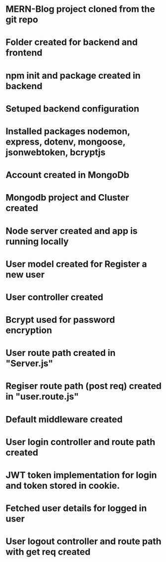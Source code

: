 <!-- MERN-Blog project -->

# MERN-Blog project cloned from the git repo
# Folder created for backend and frontend
# npm init and package created in backend
# Setuped backend configuration
# Installed packages nodemon, express, dotenv, mongoose, jsonwebtoken, bcryptjs
# Account created in MongoDb
# Mongodb project and Cluster created
# Node server created and app is running locally

# User model created for Register a new user
# User controller created
# Bcrypt used for password encryption
# User route path created in "Server.js"
# Regiser route path (post req) created in "user.route.js"
# Default middleware created

# User login controller and route path created
# JWT token implementation for login and token stored in cookie.
# Fetched user details for logged in user

# User logout controller and route path with get req created